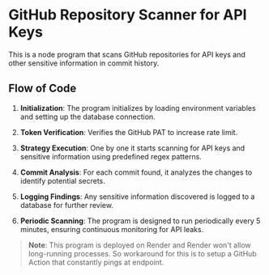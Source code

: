 # GitHub Repository Scanner for API Keys

This is a node program that scans GitHub repositories for API keys and other sensitive information in commit history.

## Flow of Code

1. **Initialization**: The program initializes by loading environment variables and setting up the database connection.

2. **Token Verification**: Verifies the GitHub PAT to increase rate limit.

3. **Strategy Execution**: One by one it starts scanning for API keys and sensitive information using predefined regex patterns.

4. **Commit Analysis**: For each commit found, it analyzes the changes to identify potential secrets.

5. **Logging Findings**: Any sensitive information discovered is logged to a database for further review.

6. **Periodic Scanning**: The program is designed to run periodically every 5 minutes, ensuring continuous monitoring for API leaks.

> **Note**: This program is deployed on Render and Render won't allow long-running processes. So workaround for this is to setup a GitHub Action that constantly pings at endpoint.